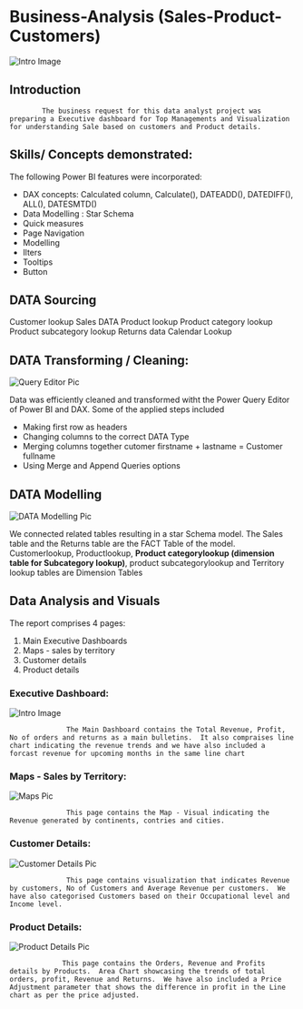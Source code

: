 # Business-Analysis (Sales-Product-Customers)

![Intro Image](https://github.com/Subramaniyamsa/Business-Analysis-Sales-Product-Csustomers-/assets/139376235/9831a6de-29e2-4d07-8fd2-c58d88d7eebb)

## Introduction
            The business request for this data analyst project was preparing a Executive dashboard for Top Managements and Visualization for understanding Sale based on customers and Product details.
            
## Skills/ Concepts demonstrated:
The following Power BI features were incorporated:
- DAX concepts: Calculated column, Calculate(), DATEADD(), DATEDIFF(), ALL(), DATESMTD() 
- Data Modelling : Star Schema
- Quick measures
- Page Navigation
- Modelling
- Ilters
- Tooltips
- Button

## DATA Sourcing
Customer lookup
Sales DATA
Product lookup
Product category lookup
Product subcategory lookup
Returns data
Calendar Lookup

## DATA Transforming / Cleaning:

![Query Editor Pic](https://github.com/Subramaniyamsa/Business-Analysis-Sales-Product-Csustomers-/assets/139376235/29aeedc9-f0d8-4d34-9dd5-a6b2035dfb7b)

Data was efficiently cleaned and transformed witht the Power Query Editor of Power BI and DAX.  Some of the applied steps included
- Making first row as headers
- Changing columns to the correct DATA Type
- Merging columns together cutomer firstname + lastname = Customer fullname
- Using Merge and Append Queries options

## DATA Modelling

![DATA Modelling Pic](https://github.com/Subramaniyamsa/Business-Analysis-Sales-Product-Csustomers-/assets/139376235/ba194e1b-db2b-4ee7-a824-eb0e74d9539f)

 We connected related tables resulting in a star Schema model.  The Sales table and the Returns table are the FACT Table of the model.  Customerlookup, Productlookup, **Product categorylookup (dimension table for Subcategory lookup)**, product subcategorylookup and Territory lookup tables are Dimension Tables

## Data Analysis and Visuals 
The report comprises 4 pages:
1. Main Executive Dashboards
2. Maps - sales by territory
3. Customer details
4. Product details 

### Executive Dashboard:

![Intro Image](https://github.com/Subramaniyamsa/Business-Analysis-Sales-Product-Csustomers-/assets/139376235/9831a6de-29e2-4d07-8fd2-c58d88d7eebb)

                  The Main Dashboard contains the Total Revenue, Profit, No of orders and returns as a main bulletins.  It also compraises line chart indicating the revenue trends and we have also included a forcast revenue for upcoming months in the same line chart

### Maps - Sales by Territory:

![Maps Pic](https://github.com/Subramaniyamsa/Business-Analysis-Sales-Product-Csustomers-/assets/139376235/839f47cb-432a-4ce3-ae29-19f0d2079c74)

                  This page contains the Map - Visual indicating the Revenue generated by continents, contries and cities.


### Customer Details:

![Customer Details Pic](https://github.com/Subramaniyamsa/Business-Analysis-Sales-Product-Csustomers-/assets/139376235/a1b3f134-6b6a-4759-bd38-b52b85efa7b9)
                  
                  This page contains visualization that indicates Revenue by customers, No of Customers and Average Revenue per customers.  We have also categorised Customers based on their Occupational level and Income level.

### Product Details:

![Product Details Pic](https://github.com/Subramaniyamsa/Business-Analysis-Sales-Product-Csustomers-/assets/139376235/88fb7916-9a31-4536-890b-784dccb4b791)

                 This page contains the Orders, Revenue and Profits details by Products.  Area Chart showcasing the trends of total orders, profit, Revenue and Returns.  We have also included a Price Adjustment parameter that shows the difference in profit in the Line chart as per the price adjusted.

       
